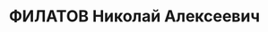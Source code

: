 ---
title: ФИЛАТОВ Николай Алексеевич
description: 'Род. в 1891, Московская обл., Можайский р-н, с. Пушкино. Заключенный

  Арестован в 1939. Обв. по ст. 58-8, -11. Приговор: ВК ВС СССР, 10.03.1939 – ВМН.
  Расстрелян 10.03.1939, г.Москва'
---
